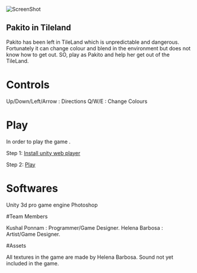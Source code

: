 ![ScreenShot](https://raw.github.com/kushalponam/game-off-2013/master/ScreenShots/Firstpage.png)

## Pakito in Tileland

Pakito has been left in TileLand which is unpredictable and dangerous.
Fortunately it can change colour and blend in the environment but does not know how to get out.
SO, play as Pakito and help her get out of the TileLand.

# Controls
  Up/Down/Left/Arrow : Directions
  Q/W/E              : Change Colours
  
# Play 

In order to play the game .

Step 1: [Install unity web player](http://unity3d.com/webplayer)

Step 2: [Play](http://kushalponam.github.io/game-off-2013/)

# Softwares

Unity 3d pro game engine
Photoshop

#Team Members

Kushal Ponnam  : Programmer/Game Designer.
Helena Barbosa : Artist/Game Designer.

#Assets

All textures in the game are made by Helena Barbosa.
Sound not yet included in the game.
